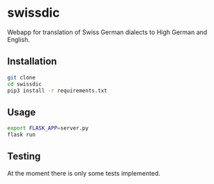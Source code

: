 # swissdic
Webapp for translation of Swiss German dialects to High German and English.

## Installation
```bash
git clone
cd swissdic
pip3 install -r requirements.txt
```

## Usage
```bash
export FLASK_APP=server.py
flask run
```

## Testing
At the moment there is only some tests implemented. 